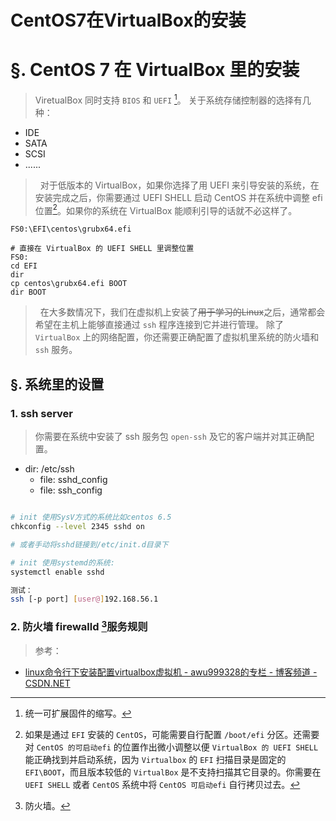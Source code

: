 #  CentOS7在VirtualBox的安装
# §. CentOS 7 在 VirtualBox 里的安装

> ViretualBox 同时支持 `BIOS` 和 `UEFI` [^uefi]。 关于系统存储控制器的选择有几种：

+ IDE
+ SATA
+ SCSI
+ ......

> &nbsp;&nbsp;对于低版本的 VirtualBox，如果你选择了用 UEFI 来引导安装的系统，在安装完成之后，你需要通过 UEFI SHELL 启动 CentOS 并在系统中调整 efi 位置[^efi]。如果你的系统在 VirtualBox 能顺利引导的话就不必这样了。

```Batch
FS0:\EFI\centos\grubx64.efi 

# 直接在 VirtualBox 的 UEFI SHELL 里调整位置
FS0:
cd EFI
dir
cp centos\grubx64.efi BOOT
dir BOOT
```


> &nbsp;&nbsp;在大多数情况下，我们在虚拟机上安装了~~用于学习的Linux~~之后，通常都会希望在主机上能够直接通过 `ssh` 程序连接到它并进行管理。 除了 `VirtualBox` 上的网络配置，你还需要正确配置了虚拟机里系统的防火墙和 `ssh` 服务。

## §. 系统里的设置
### 1. ssh server

> 你需要在系统中安装了 ssh 服务包 `open-ssh` 及它的客户端并对其正确配置。

+ dir: /etc/ssh
  + file: sshd_config
  + file: ssh_config

```Bash

# init 使用SysV方式的系统比如centos 6.5
chkconfig --level 2345 sshd on

# 或者手动将sshd链接到/etc/init.d目录下

# init 使用systemd的系统:
systemctl enable sshd

测试：
ssh [-p port] [user@]192.168.56.1
```

### 2. 防火墙 firewalld [^firewalld]服务规则


[^uefi]: 统一可扩展固件的缩写。

[^efi]: 如果是通过 `EFI` 安装的 `CentOS`，可能需要自行配置 `/boot/efi` 分区。还需要对 `CentOS 的可启动efi` 的位置作出微小调整以便 `VirtualBox 的 UEFI SHELL` 能正确找到并启动系统，因为 `Virtualbox` 的 `EFI` 扫描目录是固定的 `EFI\BOOT`，而且版本较低的 `VirtualBox` 是不支持扫描其它目录的。你需要在 `UEFI SHELL` 或者 `CentOS` 系统中将 `CentOS 可启动efi` 自行拷贝过去。

[^firewalld]: 防火墙。

> 参考：

+ [linux命令行下安装配置virtualbox虚拟机 - awu999328的专栏 - 博客频道 - CSDN.NET](http://blog.csdn.net/awu999328/article/details/22663829)